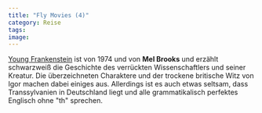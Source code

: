 ```yaml
---
title: "Fly Movies (4)"
category: Reise
tags: 
image: 
---
```


[Young Frankenstein](http://en.wikipedia.org/wiki/Young_Frankenstein) ist von 1974 und von **Mel Brooks** und erzählt schwarzweiß die Geschichte des verrückten Wissenschaftlers und seiner Kreatur. Die überzeichneten Charaktere und der trockene britische Witz von Igor machen dabei einiges aus. Allerdings ist es auch etwas seltsam, dass Transsylvanien in Deutschland liegt und alle grammatikalisch perfektes Englisch ohne "th" sprechen.